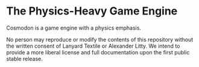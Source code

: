 The Physics-Heavy Game Engine
=============================
Cosmodon is a game engine with a physics emphasis.

No person may reproduce or modify the contents of this repository without the written consent of Lanyard Textile or Alexander Litty. We intend to provide a more liberal license and full documentation upon the first public stable release.
